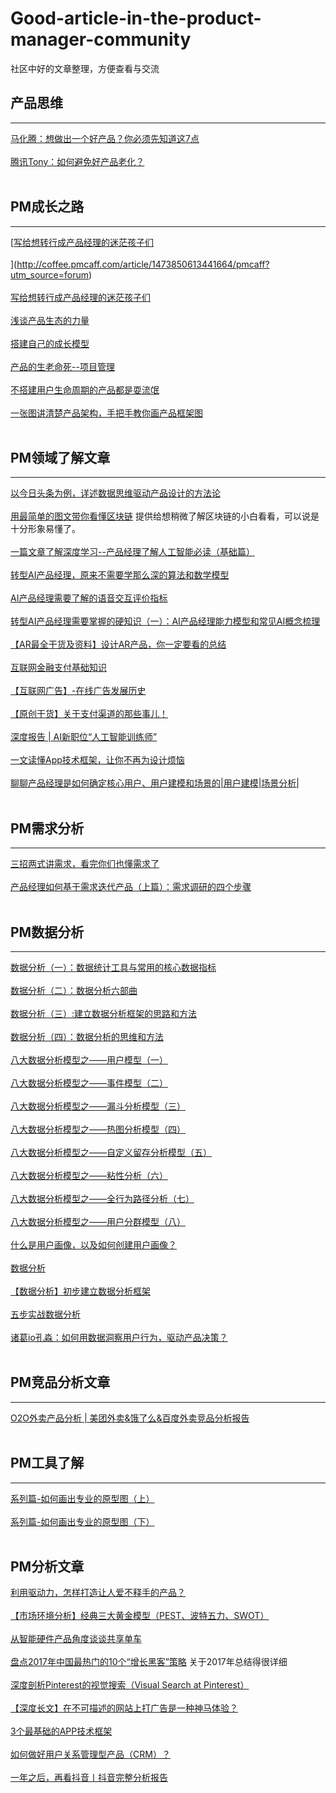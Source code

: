 # Good-article-in-the-product-manager-community
社区中好的文章整理，方便查看与交流

## 产品思维
--------
[马化腾：想做出一个好产品？你必须先知道这7点](https://mp.weixin.qq.com/s/SYZEmYRJdDoH85MK8Y2sag)
<br/>
<br/>
[腾讯Tony：如何避免好产品老化？](https://mp.weixin.qq.com/s/60rSRlWXhGBEjSVkyE_QCw)
<br/>
<br/>

## PM成长之路
--------

[[写给想转行成产品经理的迷茫孩子们](http://coffee.pmcaff.com/article/12591)
<br/>
<br/>](http://coffee.pmcaff.com/article/1473850613441664/pmcaff?utm_source=forum)
<br/>
<br/>
[写给想转行成产品经理的迷茫孩子们](http://coffee.pmcaff.com/article/1473850613441664/pmcaff?utm_source=forum)
<br/>
<br/>
[浅谈产品生态的力量](http://coffee.pmcaff.com/article/12210)
<br/>
<br/>
[搭建自己的成长模型](http://coffee.pmcaff.com/article/10654)
<br/>
<br/>
[产品的生老命死--项目管理](http://coffee.pmcaff.com/article/1301799229863040/pmcaff?utm_source=forum)
<br/>
<br/>
[不搭建用户生命周期的产品都是耍流氓](http://www.ipmtalk.com/article-detail/365.html)
<br/>
<br/>
[一张图讲清楚产品架构，手把手教你画产品框架图](http://coffee.pmcaff.com/article/10789)
<br/>
<br/>


## PM领域了解文章

-----

[以今日头条为例，详述数据思维驱动产品设计的方法论](http://coffee.pmcaff.com/article/14092)
<br/>
<br/>
[用最简单的图文带你看懂区块链](http://coffee.pmcaff.com/article/13060) 提供给想稍微了解区块链的小白看看，可以说是十分形象易懂了。
<br/>
<br/>
[一篇文章了解深度学习--产品经理了解人工智能必读（基础篇）](http://coffee.pmcaff.com/article/13742)
<br/>
<br/>
[转型AI产品经理，原来不需要学那么深的算法和数学模型](http://coffee.pmcaff.com/article/12445)
<br/>
<br/>
[ AI产品经理需要了解的语音交互评价指标](http://coffee.pmcaff.com/article/12251)
<br/>
<br/>
[转型AI产品经理需要掌握的硬知识（一）：AI产品经理能力模型和常见AI概念梳理](http://coffee.pmcaff.com/article/1163514880930944/pmcaff?utm_source=search)
<br/>
<br/>
[【AR最全干货及资料】设计AR产品，你一定要看的总结](http://coffee.pmcaff.com/article/875767906021504/pmcaff?utm_source=forum&from=profile)
<br/>
<br/>
[互联网金融支付基础知识](http://www.woshipm.com/it/538375.html)
<br/>
<br/>
[【互联网广告】-在线广告发展历史](http://coffee.pmcaff.com/article/1481419025778816/pmcaff?utm_source=forum)
<br/>
<br/>
[【原创干货】关于支付渠道的那些事儿！](http://coffee.pmcaff.com/article/12793)
<br/>
<br/>
[深度报告 | AI新职位“人工智能训练师”](http://coffee.pmcaff.com/article/14087)
<br/>
<br/>
[一文读懂App技术框架，让你不再为设计烦恼](http://coffee.pmcaff.com/article/14130)
<br/>
<br/>
[聊聊产品经理是如何确定核心用户、用户建模和场景的|用户建模|场景分析|](http://www.niupm.com/%E8%81%8A%E8%81%8A%E4%BA%A7%E5%93%81%E7%BB%8F%E7%90%86%E6%98%AF%E5%A6%82%E4%BD%95%E7%A1%AE%E5%AE%9A%E6%A0%B8%E5%BF%83%E7%94%A8%E6%88%B7%E3%80%81%E7%94%A8%E6%88%B7%E5%BB%BA%E6%A8%A1%E5%92%8C%E5%9C%BA/)
<br/>
<br/>


## PM需求分析

------

[三招两式讲需求，看完你们也懂需求了](http://coffee.pmcaff.com/article/9751)
<br/>
<br/>
[产品经理如何基于需求迭代产品（上篇）：需求调研的四个步骤](http://coffee.pmcaff.com/article/12845)
<br/>
<br/>


## PM数据分析

---------

[数据分析（一）：数据统计工具与常用的核心数据指标](http://coffee.pmcaff.com/article/2000000000008767/pmcaff?utm_source=search)
<br/>
<br/>
[数据分析（二）：数据分析六部曲](http://coffee.pmcaff.com/article/2000000000008669/pmcaff?utm_source=search)
<br/>
<br/>
[数据分析（三）:建立数据分析框架的思路和方法](http://coffee.pmcaff.com/article/2000000000008803/pmcaff?utm_source=search)
<br/>
<br/>
[数据分析（四）：数据分析的思维和方法](http://coffee.pmcaff.com/article/2000000000008814/pmcaff?utm_source=search)
<br/>
<br/>
[八大数据分析模型之——用户模型（一）](http://coffee.pmcaff.com/article/1191054621424768/pmcaff?utm_source=search)
<br/>
<br/>
[八大数据分析模型之——事件模型（二）](http://coffee.pmcaff.com/article/1200184453298304/pmcaff?utm_source=search)
<br/>
<br/>
[八大数据分析模型之——漏斗分析模型（三）](http://coffee.pmcaff.com/article/1211729076747392/pmcaff?utm_source=search)
<br/>
<br/>
[八大数据分析模型之——热图分析模型（四）](http://coffee.pmcaff.com/article/1221496609144960/pmcaff?utm_source=search)
<br/>
<br/>
[八大数据分析模型之——自定义留存分析模型（五）](http://coffee.pmcaff.com/article/1231882184768640/pmcaff?utm_source=search)
<br/>
<br/>
[八大数据分析模型之——粘性分析（六）](http://coffee.pmcaff.com/article/1241789409467520/pmcaff?utm_source=search)
<br/>
<br/>
[八大数据分析模型之——全行为路径分析（七）](http://coffee.pmcaff.com/article/1252228207958144/pmcaff?utm_source=search)
<br/>
<br/>
[八大数据分析模型之——用户分群模型（八）](http://coffee.pmcaff.com/article/1272337690361984/pmcaff?utm_source=search)
<br/>
<br/>
[什么是用户画像，以及如何创建用户画像？](http://coffee.pmcaff.com/article/496019454515328/pmcaff?utm_source=search)
<br/>
<br/>
[数据分析](http://coffee.pmcaff.com/article/1111652454878336/pmcaff?utm_source=search)
<br/>
<br/>
[【数据分析】初步建立数据分析框架](http://coffee.pmcaff.com/article/791718866995328/pmcaff?utm_source=search)
<br/>
<br/>
[五步实战数据分析](http://coffee.pmcaff.com/article/1187336160679040/pmcaff?utm_source=search)
<br/>
<br/>
[诸葛io孔淼：如何用数据洞察用户行为，驱动产品决策？](https://mp.weixin.qq.com/s/fN5e7PISRw_29bZslMbCUw)
<br/>
<br/>


## PM竞品分析文章

-----

[O2O外卖产品分析 | 美团外卖&饿了么&百度外卖竞品分析报告](http://coffee.pmcaff.com/article/19136)
<br/>
<br/>


## PM工具了解

------

[系列篇-如何画出专业的原型图（上）](http://coffee.pmcaff.com/article/14053)
<br/>
<br/>
[系列篇-如何画出专业的原型图（下）](http://coffee.pmcaff.com/article/1140312156599424/pmcaff?utm_source=search)
<br/>
<br/>


## PM分析文章
[利用驱动力，怎样打造让人爱不释手的产品？](http://coffee.pmcaff.com/article/14283)
<br/>
<br/>
[【市场环境分析】经典三大黄金模型（PEST、波特五力、SWOT）](http://coffee.pmcaff.com/article/13745)
<br/>
<br/>
[从智能硬件产品角度谈谈共享单车](http://coffee.pmcaff.com/article/4408)
<br/>
<br/>
[盘点2017年中国最热门的10个“增长黑客”策略](http://coffee.pmcaff.com/article/13169) 关于2017年总结得很详细
<br/>
<br/>
[深度剖析Pinterest的视觉搜索（Visual Search at Pinterest）](http://coffee.pmcaff.com/article/13402)
<br/>
<br/>
[【深度长文】在不可描述的网站上打广告是一种神马体验？](http://coffee.pmcaff.com/article/12512)
<br/>
<br/>
[3个最基础的APP技术框架](http://www.woshipm.com/pmd/240656.html)
<br/>
<br/>
[如何做好用户关系管理型产品（CRM）？](http://www.woshipm.com/it/1442668.html)
<br/>
<br/>
[一年之后，再看抖音丨抖音完整分析报告](http://www.woshipm.com/evaluating/1480467.html)
<br/>
<br/>



